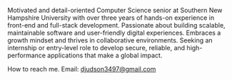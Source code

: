 Motivated and detail-oriented Computer Science senior at Southern New Hampshire University with over three years of hands-on experience in front-end and full-stack development. Passionate about building scalable, maintainable software and user-friendly digital experiences. Embraces a growth mindset and thrives in collaborative environments. Seeking an internship or entry-level role to develop secure, reliable, and high-performance applications that make a global impact.

How to reach me. Email: djudson3497@gmail.com
